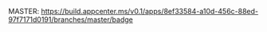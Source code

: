 MASTER: https://build.appcenter.ms/v0.1/apps/8ef33584-a10d-456c-88ed-97f7171d0191/branches/master/badge
